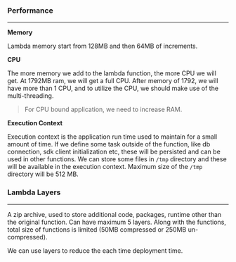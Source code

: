 ### Performance

---

**Memory**

Lambda memory start from 128MB and then 64MB of increments.

**CPU**

The more memory we add to the lambda function, the more CPU we will get. At 1792MB ram, we will get a full CPU. After memory of 1792, we will have more than 1 CPU, and to utilize the CPU, we should make use of the multi-threading.

> For CPU bound application, we need to increase RAM.

**Execution Context**

Execution context is the application run time used to maintain for a small amount of time. If we define some task outside of the function, like db connection, sdk client initialization etc, these will be persisted and can be used in other functions. We can store some files in `/tmp` directory and these will be available in the execution context. Maximum size of the `/tmp` directory will be 512 MB.

### Lambda Layers

---

A zip archive, used to store additional code, packages, runtime other than the original function. Can have maximum 5 layers. Along with the functions, total size of functions is limited (50MB compressed or 250MB un-compressed).

We can use layers to reduce the each time deployment time.
